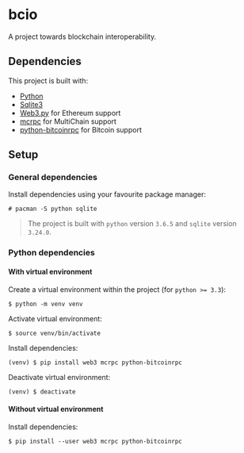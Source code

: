 # bcio

A project towards blockchain interoperability.

## Dependencies

This project is built with:

- [Python](https://www.python.org/)
- [Sqlite3](https://www.sqlite.org/index.html)
- [Web3.py](https://web3py.readthedocs.io/en/stable/) for Ethereum support
- [mcrpc](https://github.com/coblo/mcrpc) for MultiChain support
- [python-bitcoinrpc](https://github.com/jgarzik/python-bitcoinrpc) for Bitcoin support

## Setup

### General dependencies

Install dependencies using your favourite package manager:

```
# pacman -S python sqlite
```

> The project is built with `python` version `3.6.5` and `sqlite` version `3.24.0`.

### Python dependencies

#### With virtual environment

Create a virtual environment within the project (for `python >= 3.3`):

```
$ python -m venv venv
```

Activate virtual environment:

```
$ source venv/bin/activate
```

Install dependencies:

```
(venv) $ pip install web3 mcrpc python-bitcoinrpc
```

Deactivate virtual environment:

```
(venv) $ deactivate
```

#### Without virtual environment

Install dependencies:

```
$ pip install --user web3 mcrpc python-bitcoinrpc
```

